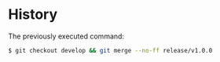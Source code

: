# History

The previously executed command:

```sh
$ git checkout develop && git merge --no-ff release/v1.0.0
```
